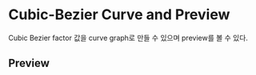 # Cubic-Bezier Curve and Preview
Cubic Bezier factor 값을 curve graph로 만들 수 있으며 preview를 볼 수 있다. 

## Preview

